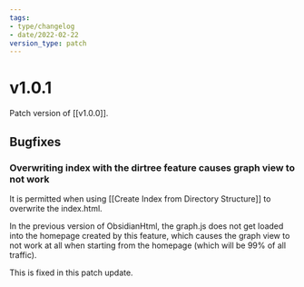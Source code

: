 ```yaml
---
tags:
- type/changelog
- date/2022-02-22
version_type: patch
---
```


# v1.0.1
Patch version of [[v1.0.0]].

## Bugfixes
### Overwriting index with the dirtree feature causes graph view to not work
It is permitted when using [[Create Index from Directory Structure]] to overwrite the index.html. 

In the previous version of ObsidianHtml, the graph.js does not get loaded into the homepage created by this feature, which causes the graph view to not work at all when starting from the homepage (which will be 99% of all traffic).

This is fixed in this patch update.
